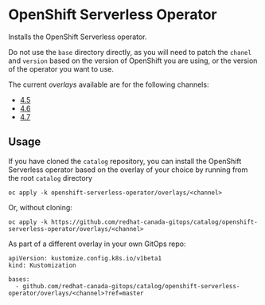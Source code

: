 # OpenShift Serverless Operator

Installs the OpenShift Serverless operator.

Do not use the `base` directory directly, as you will need to patch the `chanel` and `version` based on the version of OpenShift you are using, or the version of the operator you want to use.

The current *overlays* available are for the following channels:
* [4.5](overlays/4.5)
* [4.6](overlays/4.6)
* [4.7](overlays/4.7)

## Usage

If you have cloned the `catalog` repository, you can install the OpenShift Serverless operator based on the overlay of your choice by running from the root `catalog` directory

```
oc apply -k openshift-serverless-operator/overlays/<channel>
```

Or, without cloning:

```
oc apply -k https://github.com/redhat-canada-gitops/catalog/openshift-serverless-operator/overlays/<channel>
```

As part of a different overlay in your own GitOps repo:

```
apiVersion: kustomize.config.k8s.io/v1beta1
kind: Kustomization

bases:
  - github.com/redhat-canada-gitops/catalog/openshift-serverless-operator/overlays/<channel>?ref=master
```
